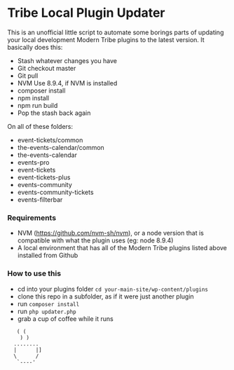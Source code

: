 # Tribe Local Plugin Updater

This is an unofficial little script to automate some borings parts of updating your local development Modern Tribe plugins to the latest version. It basically does this:

- Stash whatever changes you have
- Git checkout master
- Git pull
- NVM Use 8.9.4, if NVM is installed
- composer install
- npm install
- npm run build
- Pop the stash back again

On all of these folders:

- event-tickets/common
- the-events-calendar/common
- the-events-calendar
- events-pro
- event-tickets
- event-tickets-plus
- events-community
- events-community-tickets
- events-filterbar

### Requirements
- NVM (https://github.com/nvm-sh/nvm), or a node version that is compatible with what the plugin uses (eg: node 8.9.4)
- A local environment that has all of the Modern Tribe plugins listed above installed from Github 

### How to use this
- cd into your plugins folder `cd your-main-site/wp-content/plugins`
- clone this repo in a subfolder, as if it were just another plugin
- run `composer install`
- run `php updater.php`
- grab a cup of coffee while it runs

```
   ( (
    ) )
  ........
  |      |]
  \      / 
   `----'
```

